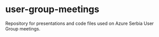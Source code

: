 # user-group-meetings
Repository for presentations and code files used on Azure Serbia User Group meetings.
